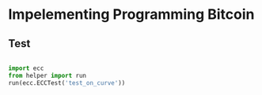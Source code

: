 # Impelementing Programming Bitcoin

## Test
```python

import ecc
from helper import run
run(ecc.ECCTest('test_on_curve'))

```
